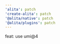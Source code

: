 ```yaml
---
'alita': patch
'create-alita': patch
'@alita/native': patch
'@alita/plugins': patch
---
```


feat: use umi@4
